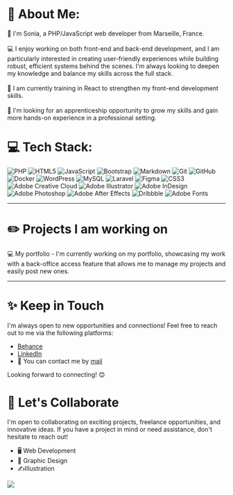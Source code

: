# 💫 About Me:
👋 I'm Sonia, a PHP/JavaScript web developer from Marseille, France.<br><br> 💻 I enjoy working on both front-end and back-end development, and I am particularly interested in creating user-friendly experiences while building robust, efficient systems behind the scenes. I'm always looking to deepen my knowledge and balance my skills across the full stack.<br><br> 🔧 I am currently training in React to strengthen my front-end development skills.<br><br> 🚀  I'm looking for an apprenticeship opportunity to grow my skills and gain more hands-on experience in a professional setting.

# 💻 Tech Stack:
![PHP](https://img.shields.io/badge/php-%23777BB4.svg?style=for-the-badge&logo=php&logoColor=white) ![HTML5](https://img.shields.io/badge/html5-%23E34F26.svg?style=for-the-badge&logo=html5&logoColor=white) ![JavaScript](https://img.shields.io/badge/javascript-%23323330.svg?style=for-the-badge&logo=javascript&logoColor=%23F7DF1E) ![Bootstrap](https://img.shields.io/badge/bootstrap-%238511FA.svg?style=for-the-badge&logo=bootstrap&logoColor=white) ![Markdown](https://img.shields.io/badge/markdown-%23000000.svg?style=for-the-badge&logo=markdown&logoColor=white) ![Git](https://img.shields.io/badge/git-%23F05033.svg?style=for-the-badge&logo=git&logoColor=white) ![GitHub](https://img.shields.io/badge/github-%23121011.svg?style=for-the-badge&logo=github&logoColor=white) ![Docker](https://img.shields.io/badge/docker-%230db7ed.svg?style=for-the-badge&logo=docker&logoColor=white) ![WordPress](https://img.shields.io/badge/WordPress-%23117AC9.svg?style=for-the-badge&logo=WordPress&logoColor=white) ![MySQL](https://img.shields.io/badge/mysql-4479A1.svg?style=for-the-badge&logo=mysql&logoColor=white) ![Laravel](https://img.shields.io/badge/laravel-%23FF2D20.svg?style=for-the-badge&logo=laravel&logoColor=white) ![Figma](https://img.shields.io/badge/figma-%23F24E1E.svg?style=for-the-badge&logo=figma&logoColor=white) ![CSS3](https://img.shields.io/badge/css3-%231572B6.svg?style=for-the-badge&logo=css3&logoColor=white) ![Adobe Creative Cloud](https://img.shields.io/badge/Adobe%20Creative%20Cloud-DA1F26.svg?style=for-the-badge&logo=Adobe%20Creative%20Cloud&logoColor=white) ![Adobe Illustrator](https://img.shields.io/badge/adobe%20illustrator-%23FF9A00.svg?style=for-the-badge&logo=adobe%20illustrator&logoColor=white) ![Adobe InDesign](https://img.shields.io/badge/Adobe%20InDesign-49021F?style=for-the-badge&logo=adobeindesign&logoColor=FF3366) ![Adobe Photoshop](https://img.shields.io/badge/adobe%20photoshop-%2331A8FF.svg?style=for-the-badge&logo=adobe%20photoshop&logoColor=white) ![Adobe After Effects](https://img.shields.io/badge/Adobe%20After%20Effects-9999FF.svg?style=for-the-badge&logo=Adobe%20After%20Effects&logoColor=white) ![Dribbble](https://img.shields.io/badge/Dribbble-EA4C89?style=for-the-badge&logo=dribbble&logoColor=white) ![Adobe Fonts](https://img.shields.io/badge/Adobe%20Fonts-000B1D.svg?style=for-the-badge&logo=Adobe%20Fonts&logoColor=white)

---
# ✏️ Projects I am working on

💻 My portfolio - I'm currently working on my portfolio, showcasing my work with a back-office access feature that allows me to manage my projects and easily post new ones.

---
# ✨ Keep in Touch

I'm always open to new opportunities and connections! Feel free to reach out to me via the following platforms:

- [Behance](https://behance.net/sonia%20hammou)  
- [LinkedIn](https://linkedin.com/in/sonia%20hammou)
- 📧 You can contact me by [mail](mailto:sonia.hammou@gmail.com)

Looking forward to connecting! 😊

# 🤝 Let's Collaborate

I'm open to collaborating on exciting projects, freelance opportunities, and innovative ideas. If you have a project in mind or need assistance, don't hesitate to reach out! 

- 🖥️ Web Development
- 🎴 Graphic Design
- ✍️Illustration


[![](https://visitcount.itsvg.in/api?id=soniahammou&icon=0&color=0)](https://visitcount.itsvg.in)

<!-- Proudly created with GPRM ( https://gprm.itsvg.in ) -->
